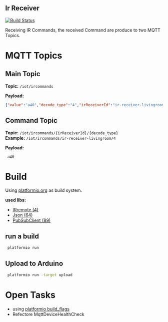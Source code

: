 Ir Receiver
----------------


 [![Build Status](https://travis-ci.org/nolte/platformio-mqtt-ir-receiver.svg?branch=master)](https://travis-ci.org/nolte/platformio-mqtt-ir-receiver)

 Receiving IR Commands, the received Command are produce to two MQTT Topics.

# MQTT Topics
 
## Main Topic

 **Topic:** ``/iot/ircommands``
 
 **Payload:**
 
```json
{"value":"a40","decode_type":"4","irReceiverId":"ir-receiver-livingroom"}
```


## Command Topic

 **Topic:** ``/iot/ircommands/{irReceiverId}/{decode_type}``  
 **Example:** ``/iot/ircommands/ir-receiver-livingroom/4``
 
 **Payload:**
 
```
 a40
```

# Build

 Using [platformio.org](http://platformio.org/) as build system.  
 
 **used libs:**  
* [IRremote (4)](http://platformio.org/lib/show/4/IRremote)
* [Json (64)](http://platformio.org/lib/show/64/Json)
* [PubSubClient (89)](http://platformio.org/lib/show/89/PubSubClient) 

## run a build

```bash
 platformio run
```


## Upload to Arduino

```bash
 platformio run -target upload
```

# Open Tasks 

 * using [platformio build_flags](http://docs.platformio.org/en/latest/projectconf.html#build-flags)
 * Refectore MqttDeviceHealthCheck
